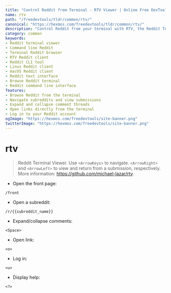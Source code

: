 ```yaml
---
title: "Control Reddit from Terminal - RTV Viewer | Online Free DevTools by Hexmos"
name: rtv
path: "/freedevtools/tldr/common/rtv/"
canonical: "https://hexmos.com/freedevtools/tldr/common/rtv/"
description: "Control Reddit from your terminal with RTV, the Reddit Terminal Viewer. Browse subreddits, view submissions, and manage comments directly from the command line. Free online tool, no registration required."
category: common
keywords:
- Reddit terminal viewer
- Command line Reddit
- Terminal Reddit browser
- RTV Reddit client
- Reddit CLI tool
- Linux Reddit client
- macOS Reddit client
- Reddit text interface
- Browse Reddit terminal
- Reddit command line interface
features:
- Browse Reddit from the terminal
- Navigate subreddits and view submissions
- Expand and collapse comment threads
- Open links directly from the terminal
- Log in to your Reddit account
ogImage: "https://hexmos.com/freedevtools/site-banner.png"
twitterImage: "https://hexmos.com/freedevtools/site-banner.png"
---
```


# rtv

> Reddit Terminal Viewer.
> Use `<ArrowKeys>` to navigate. `<ArrowRight>` and `<ArrowLeft>` to view and return from a submission, respectively.
> More information: <https://github.com/michael-lazar/rtv>.

- Open the front page:

`/front`

- Open a subreddit:

`/r/{{subreddit_name}}`

- Expand/collapse comments:

`<Space>`

- Open link:

`<o>`

- Log in:

`<u>`

- Display help:

`<?>`
